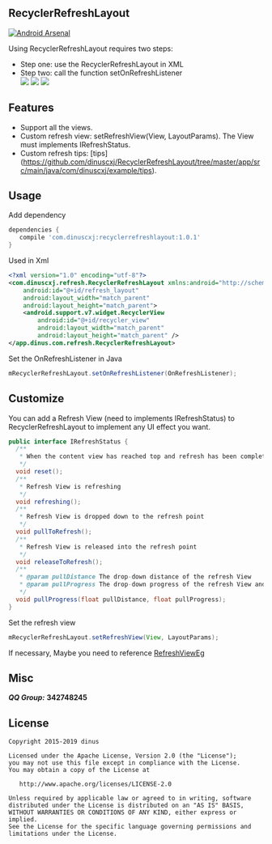 
## RecyclerRefreshLayout
[![Android Arsenal](https://img.shields.io/badge/Android%20Arsenal-RecyclerRefreshLayout-green.svg?style=true)](https://android-arsenal.com/details/1/3383)

Using RecyclerRefreshLayout requires two steps:<br/>
* Step one: use the RecyclerRefreshLayout in XML<br/>
* Step two: call the function setOnRefreshListener<br/>
![](https://raw.githubusercontent.com/dinuscxj/RecyclerRefreshLayout/master/Preview/RecyclerRefreshLayoutNormal.gif?width=300)
![](https://raw.githubusercontent.com/dinuscxj/RecyclerRefreshLayout/master/Preview/RecyclerRefreshLayoutNoData.gif?width=300)
![](https://raw.githubusercontent.com/dinuscxj/RecyclerRefreshLayout/master/Preview/RecyclerRefreshLayoutFailure.gif?width=300)<br/>

## Features
 * Support all the views.
 * Custom refresh view: setRefreshView(View, LayoutParams). The View must implements IRefreshStatus.
 * Custom refresh tips: [tips] (https://github.com/dinuscxj/RecyclerRefreshLayout/tree/master/app/src/main/java/com/dinuscxj/example/tips).

## Usage
 Add dependency
 ```gradle
 dependencies {
    compile 'com.dinuscxj:recyclerrefreshlayout:1.0.1'
 }
 ```

 Used in Xml
 ``` xml
 <?xml version="1.0" encoding="utf-8"?>
 <com.dinuscxj.refresh.RecyclerRefreshLayout xmlns:android="http://schemas.android.com/apk/res/android"
     android:id="@+id/refresh_layout"
     android:layout_width="match_parent"
     android:layout_height="match_parent">
     <android.support.v7.widget.RecyclerView
         android:id="@+id/recycler_view"
         android:layout_width="match_parent"
         android:layout_height="match_parent" />
 </app.dinus.com.refresh.RecyclerRefreshLayout>
 ```

 Set the OnRefreshListener in Java
 ```java
 mRecyclerRefreshLayout.setOnRefreshListener(OnRefreshListener);
 ```
 
## Customize
 You can add a Refresh View (need to implements IRefreshStatus) to RecyclerRefreshLayout to implement any UI effect you want.
 ```java
 public interface IRefreshStatus {
   /**
    * When the content view has reached top and refresh has been completed, view will be reset.
    */
   void reset();
   /**
    * Refresh View is refreshing
    */
   void refreshing();
   /**
    * Refresh View is dropped down to the refresh point
    */
   void pullToRefresh();
   /**
    * Refresh View is released into the refresh point
    */
   void releaseToRefresh();
   /**
    * @param pullDistance The drop-down distance of the refresh View
    * @param pullProgress The drop-down progress of the refresh View and the pullProgress may be more than 1.0f
    */
   void pullProgress(float pullDistance, float pullProgress);
 }
 ```
 
 Set the refresh view
 ```java 
 mRecyclerRefreshLayout.setRefreshView(View, LayoutParams);
 ```
 If necessary, Maybe you need to reference [RefreshViewEg](https://github.com/dinuscxj/RecyclerRefreshLayout/tree/master/app/src/main/java/com/dinuscxj/example/demo/RefreshViewEg.java) 
 
## Misc
  ***QQ Group:*** **342748245**
  
## License
    Copyright 2015-2019 dinus

    Licensed under the Apache License, Version 2.0 (the "License");
    you may not use this file except in compliance with the License.
    You may obtain a copy of the License at

       http://www.apache.org/licenses/LICENSE-2.0

    Unless required by applicable law or agreed to in writing, software
    distributed under the License is distributed on an "AS IS" BASIS,
    WITHOUT WARRANTIES OR CONDITIONS OF ANY KIND, either express or implied.
    See the License for the specific language governing permissions and
    limitations under the License.
